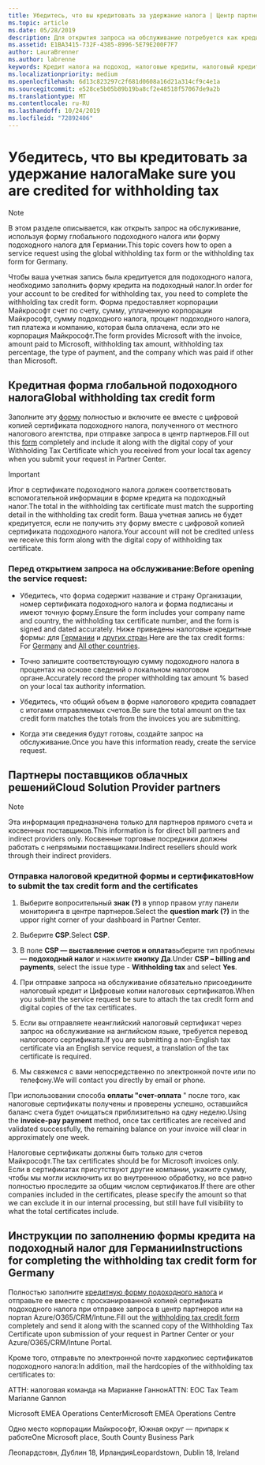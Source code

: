 ```yaml
---
title: Убедитесь, что вы кредитовать за удержание налога | Центр партнеров
ms.topic: article
ms.date: 05/28/2019
description: Для открытия запроса на обслуживание потребуется как кредитный налоговый счет, так и сертификат подоходного налога.
ms.assetid: E1BA3415-732F-4385-8996-5E79E200F7F7
author: LauraBrenner
ms.author: labrenne
keywords: Кредит налога на подоход, налоговые кредиты, налоговый кредит, форма налога
ms.localizationpriority: medium
ms.openlocfilehash: 6d13c823297c2f681d0608a16d21a314cf9c4e1a
ms.sourcegitcommit: e528ce5b05b89b19ba8cf2e48518f57067de9a2b
ms.translationtype: MT
ms.contentlocale: ru-RU
ms.lasthandoff: 10/24/2019
ms.locfileid: "72892406"
---
```

# <a name="make-sure-you-are-credited-for-withholding-tax"></a><span data-ttu-id="afe9d-104">Убедитесь, что вы кредитовать за удержание налога</span><span class="sxs-lookup"><span data-stu-id="afe9d-104">Make sure you are credited for withholding tax</span></span>

>[!Note]
><span data-ttu-id="afe9d-105">В этом разделе описывается, как открыть запрос на обслуживание, используя форму глобального подоходного налога или форму подоходного налога для Германии.</span><span class="sxs-lookup"><span data-stu-id="afe9d-105">This topic covers how to open a service request using the global withholding tax form or the withholding tax form for Germany.</span></span>

<span data-ttu-id="afe9d-106">Чтобы ваша учетная запись была кредитуется для подоходного налога, необходимо заполнить форму кредита на подоходный налог.</span><span class="sxs-lookup"><span data-stu-id="afe9d-106">In order for your account to be credited for withholding tax, you need to complete the withholding tax credit form.</span></span> <span data-ttu-id="afe9d-107">Форма предоставляет корпорации Майкрософт счет по счету, сумму, уплаченную корпорации Майкрософт, сумму подоходного налога, процент подоходного налога, тип платежа и компанию, которая была оплачена, если это не корпорация Майкрософт.</span><span class="sxs-lookup"><span data-stu-id="afe9d-107">The form provides Microsoft with the invoice, amount paid to Microsoft, withholding tax amount, withholding tax percentage, the type of payment, and the company which was paid if other than Microsoft.</span></span>  

## <a name="global-withholding-tax-credit-form"></a><span data-ttu-id="afe9d-108">Кредитная форма глобальной подоходного налога</span><span class="sxs-lookup"><span data-stu-id="afe9d-108">Global withholding tax credit form</span></span>

<span data-ttu-id="afe9d-109">Заполните эту [форму](https://query.prod.cms.rt.microsoft.com/cms/api/am/binary/RE30311) полностью и включите ее вместе с цифровой копией сертификата подоходного налога, полученного от местного налогового агентства, при отправке запроса в центр партнеров.</span><span class="sxs-lookup"><span data-stu-id="afe9d-109">Fill out this [form](https://query.prod.cms.rt.microsoft.com/cms/api/am/binary/RE30311) completely and include it along with the digital copy of your Withholding Tax Certificate which you received from your local tax agency when you submit your request in Partner Center.</span></span>
>[!IMPORTANT]
><span data-ttu-id="afe9d-110">Итог в сертификате подоходного налога должен соответствовать вспомогательной информации в форме кредита на подоходный налог.</span><span class="sxs-lookup"><span data-stu-id="afe9d-110">The total in the withholding tax certificate must match the supporting detail in the withholding tax credit form.</span></span> <span data-ttu-id="afe9d-111">Ваша учетная запись не будет кредитуется, если не получить эту форму вместе с цифровой копией сертификата подоходного налога.</span><span class="sxs-lookup"><span data-stu-id="afe9d-111">Your account will not be credited unless we receive this form along with the digital copy of withholding tax certificate.</span></span>

### <a name="before-opening-the-service-request"></a><span data-ttu-id="afe9d-112">Перед открытием запроса на обслуживание:</span><span class="sxs-lookup"><span data-stu-id="afe9d-112">Before opening the service request:</span></span>

- <span data-ttu-id="afe9d-113">Убедитесь, что форма содержит название и страну Организации, номер сертификата подоходного налога и форма подписаны и имеют точную форму.</span><span class="sxs-lookup"><span data-stu-id="afe9d-113">Ensure the form includes your company name and country, the withholding tax certificate number, and the form is signed and dated accurately.</span></span> <span data-ttu-id="afe9d-114">Ниже приведены налоговые кредитные формы: для [Германии](https://query.prod.cms.rt.microsoft.com/cms/api/am/binary/RE305Lo) и [других стран](https://query.prod.cms.rt.microsoft.com/cms/api/am/binary/RE30311).</span><span class="sxs-lookup"><span data-stu-id="afe9d-114">Here are the tax credit forms: For [Germany](https://query.prod.cms.rt.microsoft.com/cms/api/am/binary/RE305Lo) and [All other countries](https://query.prod.cms.rt.microsoft.com/cms/api/am/binary/RE30311).</span></span>

- <span data-ttu-id="afe9d-115">Точно запишите соответствующую сумму подоходного налога в процентах на основе сведений о локальном налоговом органе.</span><span class="sxs-lookup"><span data-stu-id="afe9d-115">Accurately record the proper withholding tax amount % based on your local tax authority information.</span></span>

- <span data-ttu-id="afe9d-116">Убедитесь, что общий объем в форме налогового кредита совпадает с итогами отправляемых счетов.</span><span class="sxs-lookup"><span data-stu-id="afe9d-116">Be sure the total amount on the tax credit form matches the totals from the invoices you are submitting.</span></span> 

- <span data-ttu-id="afe9d-117">Когда эти сведения будут готовы, создайте запрос на обслуживание.</span><span class="sxs-lookup"><span data-stu-id="afe9d-117">Once you have this information ready, create the service request.</span></span>

## <a name="cloud-solution-provider-partners"></a><span data-ttu-id="afe9d-118">Партнеры поставщиков облачных решений</span><span class="sxs-lookup"><span data-stu-id="afe9d-118">Cloud Solution Provider partners</span></span>

>[!Note]
><span data-ttu-id="afe9d-119">Эта информация предназначена только для партнеров прямого счета и косвенных поставщиков.</span><span class="sxs-lookup"><span data-stu-id="afe9d-119">This information is for direct bill partners and indirect providers only.</span></span> <span data-ttu-id="afe9d-120">Косвенные торговые посредники должны работать с непрямыми поставщиками.</span><span class="sxs-lookup"><span data-stu-id="afe9d-120">Indirect resellers should work through their indirect providers.</span></span>

### <a name="how-to-submit-the-tax-credit-form-and-the-certificates"></a><span data-ttu-id="afe9d-121">Отправка налоговой кредитной формы и сертификатов</span><span class="sxs-lookup"><span data-stu-id="afe9d-121">How to submit the tax credit form and the certificates</span></span>

1. <span data-ttu-id="afe9d-122">Выберите вопросительный **знак** **(?)** в уппор правом углу панели мониторинга в центре партнеров.</span><span class="sxs-lookup"><span data-stu-id="afe9d-122">Select the **question mark** **(?)** in the uppor right corner of your dashboard in Partner Center.</span></span>

2. <span data-ttu-id="afe9d-123">Выберите **CSP**.</span><span class="sxs-lookup"><span data-stu-id="afe9d-123">Select **CSP**.</span></span>

3. <span data-ttu-id="afe9d-124">В поле **CSP — выставление счетов и оплата**выберите тип проблемы — **подоходный налог** и нажмите **кнопку Да**.</span><span class="sxs-lookup"><span data-stu-id="afe9d-124">Under **CSP – billing and payments**, select the issue type - **Withholding tax** and select **Yes**.</span></span> 

4. <span data-ttu-id="afe9d-125">При отправке запроса на обслуживание обязательно присоедините налоговый кредит и Цифровые копии налоговых сертификатов.</span><span class="sxs-lookup"><span data-stu-id="afe9d-125">When you submit the service request be sure to attach the tax credit form and digital copies of the tax certificates.</span></span>

5. <span data-ttu-id="afe9d-126">Если вы отправляете неанглийский налоговый сертификат через запрос на обслуживание на английском языке, требуется перевод налогового сертификата.</span><span class="sxs-lookup"><span data-stu-id="afe9d-126">If you are submitting a non-English tax certificate via an English service request, a translation of the tax certificate is required.</span></span>

6. <span data-ttu-id="afe9d-127">Мы свяжемся с вами непосредственно по электронной почте или по телефону.</span><span class="sxs-lookup"><span data-stu-id="afe9d-127">We will contact you directly by email or phone.</span></span>

<span data-ttu-id="afe9d-128">При использовании способа **оплаты "счет-оплата** " после того, как налоговые сертификаты получены и проверены успешно, оставшийся баланс счета будет очищаться приблизительно на одну неделю.</span><span class="sxs-lookup"><span data-stu-id="afe9d-128">Using the **invoice-pay payment** method, once tax certificates are received and validated successfully, the remaining balance on your invoice will clear in approximately one week.</span></span> 

<span data-ttu-id="afe9d-129">Налоговые сертификаты должны быть только для счетов Майкрософт.</span><span class="sxs-lookup"><span data-stu-id="afe9d-129">The tax certificates should be for Microsoft invoices only.</span></span> <span data-ttu-id="afe9d-130">Если в сертификатах присутствуют другие компании, укажите сумму, чтобы мы могли исключить их во внутреннюю обработку, но все равно полностью проследите за общим числом сертификатов.</span><span class="sxs-lookup"><span data-stu-id="afe9d-130">If there are other companies included in the certificates, please specify the amount so that we can exclude it in our internal processing, but still have full visibility to what the total certificates include.</span></span> 

## <a name="instructions-for-completing-the-withholding-tax-credit-form-for-germany"></a><span data-ttu-id="afe9d-131">Инструкции по заполнению формы кредита на подоходный налог для Германии</span><span class="sxs-lookup"><span data-stu-id="afe9d-131">Instructions for completing the withholding tax credit form for Germany</span></span>

<span data-ttu-id="afe9d-132">Полностью заполните [кредитную форму подоходного налога](https://query.prod.cms.rt.microsoft.com/cms/api/am/binary/RE305Lo) и отправьте ее вместе с просканированной копией сертификата подоходного налога при отправке запроса в центр партнеров или на портал Azure/O365/CRM/Intune.</span><span class="sxs-lookup"><span data-stu-id="afe9d-132">Fill out the [withholding tax credit form](https://query.prod.cms.rt.microsoft.com/cms/api/am/binary/RE305Lo) completely and send it along with the scanned copy of the Withholding Tax Certificate upon submission of your request in Partner Center or your Azure/O365/CRM/Intune Portal.</span></span> 

<span data-ttu-id="afe9d-133">Кроме того, отправьте по электронной почте хардкопиес сертификатов подоходного налога:</span><span class="sxs-lookup"><span data-stu-id="afe9d-133">In addition, mail the hardcopies of the withholding tax certificates to:</span></span>

<span data-ttu-id="afe9d-134">АТТН: налоговая команда на Марианне Ганнон</span><span class="sxs-lookup"><span data-stu-id="afe9d-134">ATTN: EOC Tax Team Marianne Gannon</span></span>

<span data-ttu-id="afe9d-135">Microsoft EMEA Operations Center</span><span class="sxs-lookup"><span data-stu-id="afe9d-135">Microsoft EMEA Operations Centre</span></span>

<span data-ttu-id="afe9d-136">Одно место корпорации Майкрософт, Южная округ — припарк к работе</span><span class="sxs-lookup"><span data-stu-id="afe9d-136">One Microsoft place, South County Business Park</span></span>

<span data-ttu-id="afe9d-137">Леопардстовн, Дублин 18, Ирландия</span><span class="sxs-lookup"><span data-stu-id="afe9d-137">Leopardstown, Dublin 18, Ireland</span></span>
